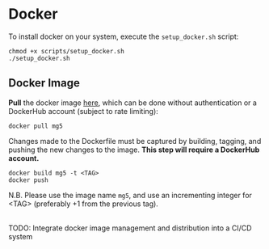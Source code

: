 # Docker

To install docker on your system, execute the `setup_docker.sh` script:

```
chmod +x scripts/setup_docker.sh
./setup_docker.sh
```

## Docker Image
**Pull** the docker image [here](), which can be done without authentication or a DockerHub account (subject to rate limiting):

```
docker pull mg5
```

Changes made to the Dockerfile must be captured by building, tagging, and pushing the new changes to the image. **This step will require a DockerHub account.**

```
docker build mg5 -t <TAG>
docker push
```

N.B. Please use the image name `mg5`, and use an incrementing integer for \<TAG\> (preferably +1 from the previous tag). 

<br>
TODO: Integrate docker image management and distribution into a CI/CD system
